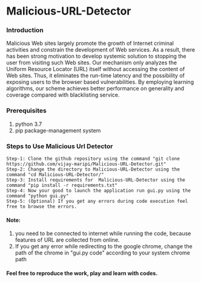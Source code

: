 # Malicious-URL-Detector
### Introduction
Malicious Web sites largely promote the growth of Internet criminal activities and constrain the development of Web services.
As a result, there has been strong motivation to develop systemic solution to stopping the user from visiting such Web sites.
Our mechanism only analyzes the Uniform Resource Locator (URL) itself without accessing the content of Web sites. 
Thus, it eliminates the run-time latency and the possibility of exposing users to the browser based vulnerabilities. 
By employing learning algorithms, our scheme achieves better performance on generality and coverage compared with blacklisting service.

### Prerequisites
1. python 3.7
2. pip package-management system 

### Steps to Use Malicious Url Detector

```
Step-1: Clone the github repository using the command "git clone https://github.com/vijay-maripi/Malicious-URL-Detector.git"
Step-2: Change the directory to Malicious-URL-Detector using the command "cd Malicious-URL-Detector/"
Step-3: Install requirements for  Malicious-URL-Detector using the command "pip install -r requirements.txt"
Step-4: Now your good to launch the application run gui.py using the command "python gui.py"
Step-5: (Optional) If you get any errors during code execution feel free to browse the errors.
```
#### Note: 
1. you need to be connected to internet while running the code, because features of URL are collected from online.
2. If you get any error while redirecting to the google chrome, change the path of the chrome in "gui.py code" according to                your system chrome path 
#### Feel free to reproduce the work, play and learn with codes.
